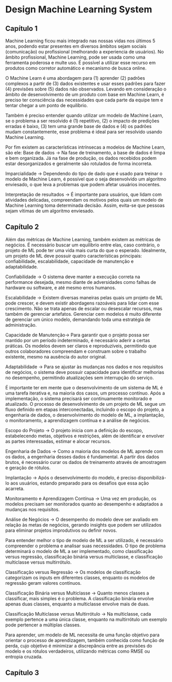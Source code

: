 # Design Machine Learning System

Capítulo 1
----------

Machine Learning ficou mais integrado nas nossas vidas nos últimos 5 anos, podendo estar presentes em diversos âmbitos sejam sociais (comunicação) ou profissional (melhorando a experiencia de usuários). No âmbito profissional, Machine Learning, pode ser usada como uma ferramenta poderosa e multe uso. É possível a utilizar esse recurso em produtos como corretor automático e mecanismo de busca online. 

O Machine Learn é uma abordagem para (1) aprender (2) padrões complexos a partir de (3) dados existentes e usar esses padrões para fazer (4) previsões sobre (5) dados não observados. Levando em consideração o âmbito de desenvolvimento de um produto com base em Machine Learn, é preciso ter consciência das necessidades que cada parte da equipe tem e tentar chegar a um ponto de equilíbrio.  

Também é preciso entender quando utilizar um modelo de Machine Learn, se o problema a ser resolvido é (1) repetitivo, (2) o impacto de predições erradas é baixo, (3) tem uma grande base de dados e (4) os padrões mudam constantemente, esse problema é ideal para ser resolvido usando Machine Learning. 

Por fim existem as características intrínsecas a modelos de Machine Learn, são ele: 
Base de dados -> Na fase de treinamento, a base de dados é limpa e bem organizada. Já na fase de produção, os dados recebidos podem estar desorganizados e geralmente são rotulados de forma incorreta.

Imparcialidade -> Dependendo do tipo de dado que é usado para treinar o modelo de Machine Learn, é possível que o seja desenvolvido um algoritmo enviesado, o que leva a problemas que podem afetar usuários inocentes.

Interpretação de resultados -> É importante para usuários, que lidam com atividades delicadas, compreendam os motivos pelos quais um modelo de Machine Learning toma determinada decisão. Assim, evita-se que pessoas sejam vítimas de um algoritmo enviesado.

Capítulo 2
----------

Além das métricas de Machine Learning, também existem as métricas de negócios. É necessário buscar um equilíbrio entre elas, caso contrário, o projeto de ML pode ter uma vida mais curta do que o esperado. Idealmente, um projeto de ML deve possuir quatro características principais: confiabilidade, escalabilidade, capacidade de manutenção e adaptabilidade.

Confiabilidade -> O sistema deve manter a execução correta na performance desejada, mesmo diante de adversidades como falhas de hardware ou software, e até mesmo erros humanos.

Escalabilidade -> Existem diversas maneiras pelas quais um projeto de ML pode crescer, e devem existir abordagens razoáveis para lidar com esse crescimento. Não se trata apenas de escalar ou desescalar recursos, mas também de gerenciar artefatos. Gerenciar cem modelos é muito diferente de gerenciar um único modelo, demandando toda uma estratégia de administração.

Capacidade de Manutenção-> Para garantir que o projeto possa ser mantido por um período indeterminado, é necessário aderir a certas práticas. Os modelos devem ser claros e reproduzíveis, permitindo que outros colaboradores compreendam e construam sobre o trabalho existente, mesmo na ausência do autor original.

Adaptabilidade -> Para se ajustar às mudanças nos dados e nos requisitos de negócios, o sistema deve possuir capacidade para identificar melhorias no desempenho, permitindo atualizações sem interrupção do serviço.

É importante ter em mente que o desenvolvimento de um sistema de ML é uma tarefa iterativa e, na maioria dos casos, um processo contínuo. Após a implementação, o sistema precisará ser continuamente monitorado e atualizado. O processo de desenvolvimento de um projeto de ML segue um fluxo definido em etapas interconectadas, incluindo o escopo do projeto, a engenharia de dados, o desenvolvimento do modelo de ML, a implantação, o monitoramento, a aprendizagem contínua e a análise de negócios.

Escopo do Projeto -> O projeto inicia com a definição do escopo, estabelecendo metas, objetivos e restrições, além de identificar e envolver as partes interessadas, estimar e alocar recursos.

Engenharia de Dados -> Como a maioria dos modelos de ML aprende com os dados, a engenharia desses dados é fundamental. A partir dos dados brutos, é necessário curar os dados de treinamento através de amostragem e geração de rótulos.

Implantação -> Após o desenvolvimento do modelo, é preciso disponibilizá-lo aos usuários, estando preparado para os desafios que essa ação acarreta.

Monitoramento e Aprendizagem Contínua -> Uma vez em produção, os modelos precisam ser monitorados quanto ao desempenho e adaptados a mudanças nos requisitos.

Análise de Negócios -> O desempenho do modelo deve ser avaliado em relação às metas de negócios, gerando insights que podem ser utilizados para eliminar projetos improdutivos ou definir novos.

Para entender melhor o tipo de modelo de ML a ser utilizado, é necessário compreender o problema e analisar suas necessidades. O tipo de problema determinará o modelo de ML a ser implementado, como classificação versus regressão, classificação binária versus multiclasse, e classificação multiclasse versus multirrótulo.

Classificação versus Regressão -> Os modelos de classificação categorizam os inputs em diferentes classes, enquanto os modelos de regressão geram valores contínuos.

Classificação Binária versus Multiclasse -> Quanto menos classes a classificar, mais simples é o problema. A classificação binária envolve apenas duas classes, enquanto a multiclasse envolve mais de duas.

Classificação Multiclasse versus Multirrótulo -> Na multiclasse, cada exemplo pertence a uma única classe, enquanto na multirrótulo um exemplo pode pertencer a múltiplas classes.

Para aprender, um modelo de ML necessita de uma função objetivo para orientar o processo de aprendizagem, também conhecida como função de perda, cujo objetivo é minimizar a discrepância entre as previsões do modelo e os rótulos verdadeiros, utilizando métricas como RMSE ou entropia cruzada.

Capítulo 3
----------